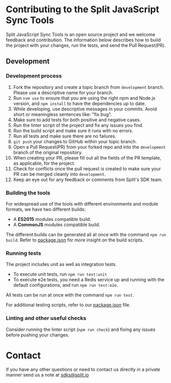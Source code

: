 # Contributing to the Split JavaScript Sync Tools

Split JavaScript Sync Tools is an open source project and we welcome feedback and contribution. The information below describes how to build the project with your changes, run the tests, and send the Pull Request(PR).

## Development

### Development process

1. Fork the repository and create a topic branch from `development` branch. Please use a descriptive name for your branch.
2. Run `nvm use` to ensure that you are using the right npm and Node.js version, and `npm install` to have the dependencies up to date.
3. While developing, use descriptive messages in your commits. Avoid short or meaningless sentences like: "fix bug".
4. Make sure to add tests for both positive and negative cases.
5. Run the linter script of the project and fix any issues you find.
6. Run the build script and make sure it runs with no errors.
7. Run all tests and make sure there are no failures.
8. `git push` your changes to GitHub within your topic branch.
9. Open a Pull Request(PR) from your forked repo and into the `development` branch of the original repository.
10. When creating your PR, please fill out all the fields of the PR template, as applicable, for the project.
11. Check for conflicts once the pull request is created to make sure your PR can be merged cleanly into `development`.
12. Keep an eye out for any feedback or comments from Split's SDK team.

### Building the tools

For widespread use of the tools with different environments and module formats, we have two different builds:
* A **ES2015** modules compatible build.
* A **CommonJS** modules compatible build.

The different builds can be generated all at once with the command `npm run build`. Refer to [package.json](package.json) for more insight on the build scripts.

### Running tests

The project includes unit as well as integration tests.

- To execute unit tests, run `npm run test:unit`
- To execute e2e tests, you need a Redis service up and running with the default configurations, and run `npm run test:e2e`.

All tests can be run at once with the command `npm run test`.

For additional testing scripts, refer to our [package.json](package.json) file.

### Linting and other useful checks

Consider running the linter script (`npm run check`) and fixing any issues before pushing your changes.

# Contact

If you have any other questions or need to contact us directly in a private manner send us a note at sdks@split.io
